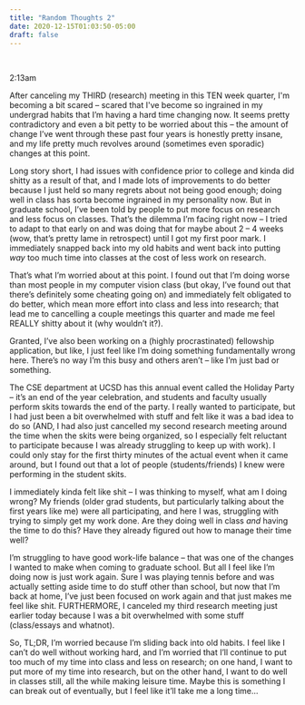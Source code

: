 ```yaml
---
title: "Random Thoughts 2"
date: 2020-12-15T01:03:50-05:00
draft: false
---
```


<br />

2:13am

After canceling my THIRD (research) meeting in this TEN week quarter, I'm becoming a bit scared – scared that I've become so ingrained in my undergrad habits that I’m having a hard time changing now. It seems pretty contradictory and even a bit petty to be worried about this – the amount of change I’ve went through these past four years is honestly pretty insane, and my life pretty much revolves around (sometimes even sporadic) changes at this point.

Long story short, I had issues with confidence prior to college and kinda did shitty as a result of that, and I made lots of improvements to do better because I just held so many regrets about not being good enough; doing well in class has sorta become ingrained in my personality now. But in graduate school, I’ve been told by people to put more focus on research and less focus on classes. That’s the dilemma I’m facing right now – I tried to adapt to that early on and was doing that for maybe about 2 – 4 weeks (wow, that’s pretty lame in retrospect) until I got my first poor mark. I immediately snapped back into my old habits and went back into putting _way_ too much time into classes at the cost of less work on research.

That’s what I’m worried about at this point. I found out that I’m doing worse than most people in my computer vision class (but okay, I’ve found out that there’s definitely some cheating going on) and immediately felt obligated to do better, which mean more effort into class and less into research; that lead me to cancelling a couple meetings this quarter and made me feel REALLY shitty about it (why wouldn’t it?).

Granted, I’ve also been working on a (highly procrastinated) fellowship application, but like, I just feel like I’m doing something fundamentally wrong here. There’s no way I’m this busy and others aren’t – like I’m just bad or something.

The CSE department at UCSD has this annual event called the Holiday Party – it’s an end of the year celebration, and students and faculty usually perform skits towards the end of the party. I really wanted to participate, but I had just been a bit overwhelmed with stuff and felt like it was a bad idea to do so (AND, I had also just cancelled my second research meeting around the time when the skits were being organized, so I especially felt reluctant to participate because I was already struggling to keep up with work). I could only stay for the first thirty minutes of the actual event when it came around, but I found out that a lot of people (students/friends) I knew were performing in the student skits.

I immediately kinda felt like shit – I was thinking to myself, what am I doing wrong? My friends (older grad students, but particularly talking about the first years like me) were all participating, and here I was, struggling with trying to simply get my work done. Are they doing well in class _and_ having the time to do this? Have they already figured out how to manage their time well?

I’m struggling to have good work-life balance – that was one of the changes I wanted to make when coming to graduate school. But all I feel like I’m doing now is just work again. Sure I was playing tennis before and was actually setting aside time to do stuff other than school, but now that I’m back at home, I’ve just been focused on work again and that just makes me feel like shit. FURTHERMORE, I canceled my third research meeting just earlier today because I was a bit overwhelmed with some stuff (class/essays and whatnot).

So, TL;DR, I’m worried because I’m sliding back into old habits. I feel like I can’t do well without working hard, and I’m worried that I’ll continue to put too much of my time into class and less on research; on one hand, I want to put more of my time into research, but on the other hand, I want to do well in classes still, all the while making leisure time. Maybe this is something I can break out of eventually, but I feel like it’ll take me a long time…